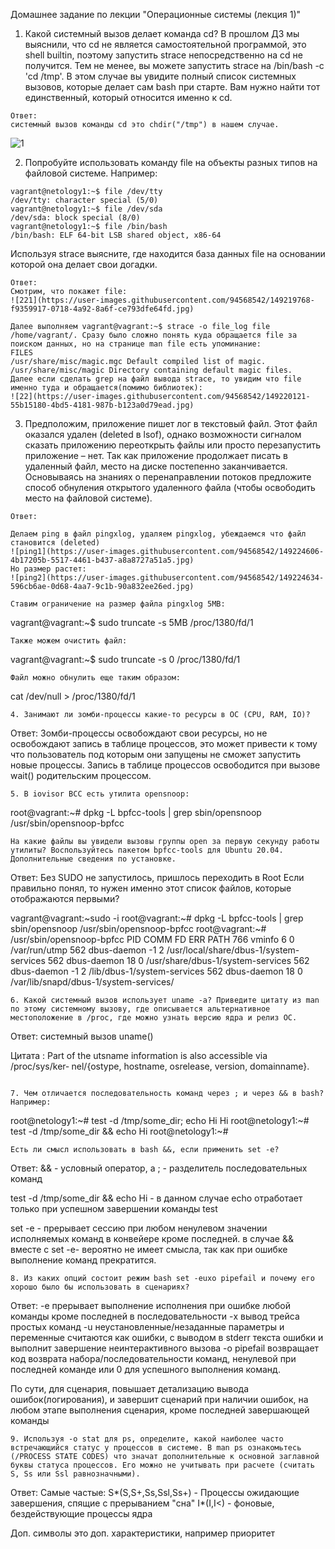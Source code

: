 Домашнее задание по лекции "Операционные системы (лекция 1)"

1. Какой системный вызов делает команда cd? В прошлом ДЗ мы выяснили, что cd не является самостоятельной программой, это shell builtin, поэтому запустить strace непосредственно на cd не получится. Тем не менее, вы можете запустить strace на /bin/bash -c 'cd /tmp'. В этом случае вы увидите полный список системных вызовов, которые делает сам bash при старте. Вам нужно найти тот единственный, который относится именно к cd.
```
Ответ:
системный вызов команды cd это chdir("/tmp") в нашем случае. 
```
![1](https://user-images.githubusercontent.com/94568542/148833652-173b66e0-38fd-46a5-9734-2e1cf700d0b3.jpg)


2. Попробуйте использовать команду file на объекты разных типов на файловой системе. Например:
```
vagrant@netology1:~$ file /dev/tty
/dev/tty: character special (5/0)
vagrant@netology1:~$ file /dev/sda
/dev/sda: block special (8/0)
vagrant@netology1:~$ file /bin/bash
/bin/bash: ELF 64-bit LSB shared object, x86-64
```
Используя strace выясните, где находится база данных file на основании которой она делает свои догадки.
```
Ответ:
Смотрим, что покажет file:
![221](https://user-images.githubusercontent.com/94568542/149219768-f9359917-0718-4a92-8a6f-ce793dfe64fd.jpg)

Далее выполняем vagrant@vagrant:~$ strace -o file_log file /home/vagrant/. Сразу было сложно понять куда обращается file за поиском данных, но на странице man file есть упоминание:
FILES
/usr/share/misc/magic.mgc Default compiled list of magic.
/usr/share/misc/magic Directory containing default magic files.
Далее если сделать grep на файл вывода strace, то увидим что file именно туда и обращается(помимо библиотек):
![22](https://user-images.githubusercontent.com/94568542/149220121-55b15180-4bd5-4181-987b-b123a0d79ead.jpg)
```
3. Предположим, приложение пишет лог в текстовый файл. Этот файл оказался удален (deleted в lsof), однако возможности сигналом сказать приложению переоткрыть файлы или просто перезапустить приложение – нет. Так как приложение продолжает писать в удаленный файл, место на диске постепенно заканчивается. Основываясь на знаниях о перенаправлении потоков предложите способ обнуления открытого удаленного файла (чтобы освободить место на файловой системе).
```
Ответ:

Делаем ping в файл pingxlog, удаляем pingxlog, убеждаемся что файл становится (deleted)
![ping1](https://user-images.githubusercontent.com/94568542/149224606-4b17205b-5517-4461-b437-a8a8727a51a5.jpg)
Но размер растет:
![ping2](https://user-images.githubusercontent.com/94568542/149224634-596cb6ae-0d68-4aa7-9c1b-90a832ee26ed.jpg)

Ставим ограничение на размер файла pingxlog 5MB:
```
vagrant@vagrant:~$ sudo truncate -s 5MB /proc/1380/fd/1
```
Также можем очистить файл:
```
vagrant@vagrant:~$ sudo truncate -s 0 /proc/1380/fd/1
```
Файл можно обнулить еще таким образом: 
```
cat /dev/null > /proc/1380/fd/1
```
4. Занимают ли зомби-процессы какие-то ресурсы в ОС (CPU, RAM, IO)?
```
Ответ:
Зомби-процессы освобождают свои ресурсы, но не освобождают запись в таблице процессов, это может привести к тому что пользователь под которым они запущены не сможет запустить новые процессы. 
Запись  в таблице процессов освободится при вызове wait() родительским процессом. 
```
5. В iovisor BCC есть утилита opensnoop:
```
root@vagrant:~# dpkg -L bpfcc-tools | grep sbin/opensnoop
/usr/sbin/opensnoop-bpfcc
```
На какие файлы вы увидели вызовы группы open за первую секунду работы утилиты? Воспользуйтесь пакетом bpfcc-tools для Ubuntu 20.04. Дополнительные сведения по установке.
```
Ответ:
Без SUDO не запустилось, пришлось переходить в Root
Если правильно понял, то нужен именно этот список файлов, которые отображаются первыми?

vagrant@vagrant:~sudo -i
root@vagrant:~# dpkg -L bpfcc-tools | grep sbin/opensnoop
/usr/sbin/opensnoop-bpfcc
root@vagrant:~# /usr/sbin/opensnoop-bpfcc
PID    COMM               FD ERR PATH
766    vminfo              6   0 /var/run/utmp
562    dbus-daemon        -1   2 /usr/local/share/dbus-1/system-services
562    dbus-daemon        18   0 /usr/share/dbus-1/system-services
562    dbus-daemon        -1   2 /lib/dbus-1/system-services
562    dbus-daemon        18   0 /var/lib/snapd/dbus-1/system-services/
```
6. Какой системный вызов использует uname -a? Приведите цитату из man по этому системному вызову, где описывается альтернативное местоположение в /proc, где можно узнать версию ядра и релиз ОС.
```
Ответ:
системный вызов uname()

Цитата :
     Part of the utsname information is also accessible  via  /proc/sys/ker‐
       nel/{ostype, hostname, osrelease, version, domainname}.
```

7. Чем отличается последовательность команд через ; и через && в bash? Например:
```
root@netology1:~# test -d /tmp/some_dir; echo Hi
Hi
root@netology1:~# test -d /tmp/some_dir && echo Hi
root@netology1:~#
```
Есть ли смысл использовать в bash &&, если применить set -e?
```
Ответ:
&& -  условный оператор, 
а ;  - разделитель последовательных команд

test -d /tmp/some_dir && echo Hi - в данном случае echo отработает только при успешном завершении команды test

set -e - прерывает сессию при любом ненулевом значении исполняемых команд в конвейере кроме последней.
в случае &&  вместе с set -e- вероятно не имеет смысла, так как при ошибке выполнение команд прекратится. 
```
8. Из каких опций состоит режим bash set -euxo pipefail и почему его хорошо было бы использовать в сценариях?
```
Ответ:
-e прерывает выполнение исполнения при ошибке любой команды кроме последней в последовательности 
-x вывод трейса простых команд 
-u неустановленные/незаданные параметры и переменные считаются как ошибки, с выводом в stderr текста ошибки и выполнит завершение неинтерактивного вызова
-o pipefail возвращает код возврата набора/последовательности команд, ненулевой при последней команде или 0 для успешного выполнения команд.

По сути, для сценария, повышает детализацию вывода ошибок(логирования), 
и завершит сценарий при наличии ошибок, на любом этапе выполнения сценария, кроме последней завершающей команды
```
9. Используя -o stat для ps, определите, какой наиболее часто встречающийся статус у процессов в системе. В man ps ознакомьтесь (/PROCESS STATE CODES) что значат дополнительные к основной заглавной буквы статуса процессов. Его можно не учитывать при расчете (считать S, Ss или Ssl равнозначными).
```
Ответ:
Самые частые:
S*(S,S+,Ss,Ssl,Ss+) - Процессы ожидающие завершения, спящие с прерыванием "сна"
I*(I,I<) - фоновые, бездействующие процессы ядра

Доп. символы это доп. характеристики, например приоритет
```
